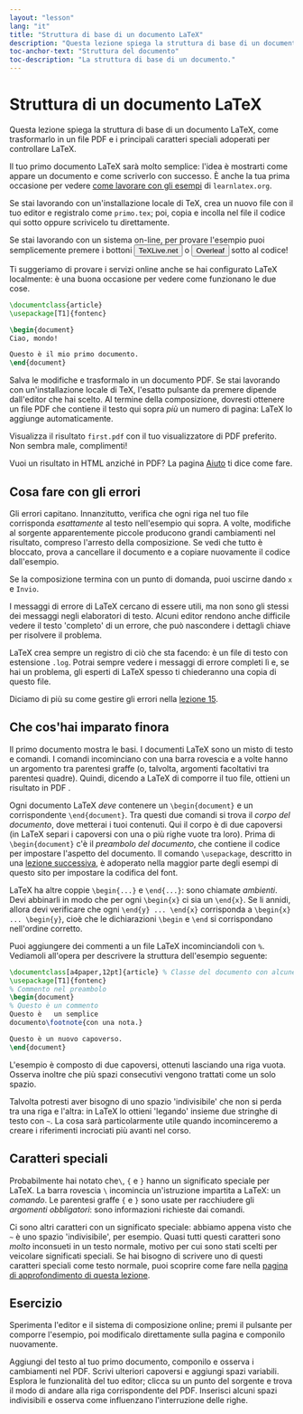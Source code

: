 ```yaml
---
layout: "lesson"
lang: "it"
title: "Struttura di base di un documento LaTeX"
description: "Questa lezione spiega la struttura di base di un documento LaTeX, come trasformarlo in un file PDF e i principali caratteri speciali adoperati per controllare LaTeX."
toc-anchor-text: "Struttura del documento"
toc-description: "La struttura di base di un documento."
---
```


# Struttura di un documento LaTeX

<span
  class="summary">Questa lezione spiega la struttura di base di un documento LaTeX, come trasformarlo in un file PDF e i principali caratteri speciali adoperati per controllare LaTeX.</span>

Il tuo primo documento LaTeX sarà molto semplice: l'idea è 
mostrarti come appare un documento e come scriverlo con 
successo. 
È anche la tua prima occasione per vedere 
[come lavorare con gli esempi](help) di `learnlatex.org`.

Se stai lavorando con un'installazione locale di TeX, 
crea un nuovo file con il tuo editor e registralo come 
`primo.tex`; poi, copia e incolla nel file 
il codice qui sotto oppure scrivicelo tu direttamente.

Se stai lavorando con un sistema on-line, per provare 
l'esempio puoi semplicemente premere i bottoni 
<button>TeXLive.net</button> o <button>Overleaf</button> 
sotto al codice!

<p
  class="hint">Ti suggeriamo di provare i servizi online anche se hai configurato LaTeX localmente: 
  è una buona occasione per vedere come funzionano le due cose.</p>

```latex
\documentclass{article}
\usepackage[T1]{fontenc}

\begin{document}
Ciao, mondo!

Questo è il mio primo documento.
\end{document}
```

Salva le modifiche e trasformalo in un documento PDF. 
Se stai lavorando con un'installazione locale di TeX, l'esatto pulsante
da premere dipende dall'editor che hai scelto. 
Al termine della composizione, dovresti ottenere un file PDF
che contiene il testo qui sopra _più_ un numero di pagina:
LaTeX lo aggiunge automaticamente.

Visualizza il risultato `first.pdf` con il tuo visualizzatore
di PDF preferito.
Non sembra male, complimenti!

Vuoi un risultato in HTML anziché in PDF? La pagina
[Aiuto](./help) ti dice come fare.

## Cosa fare con gli errori

Gli errori capitano.
Innanzitutto, verifica che  ogni riga nel tuo file 
corrisponda _esattamente_ al testo nell'esempio qui sopra.
A volte, modifiche al sorgente apparentemente piccole 
producono grandi cambiamenti nel risultato, compreso 
l'arresto della composizione.
Se vedi che tutto è bloccato, prova a cancellare il 
documento e a copiare nuovamente il codice dall'esempio.

Se la composizione termina con un punto di domanda, puoi
uscirne dando `x` e `Invio`.

I messaggi di errore di LaTeX cercano di essere utili, ma 
non sono gli stessi dei messaggi negli elaboratori di testo.
Alcuni editor rendono anche difficile vedere il testo 
'completo' di un errore, che può nascondere i dettagli chiave
per risolvere il problema.

LaTeX crea sempre un registro di ciò che sta facendo: è un 
file di testo con estensione `.log`.
Potrai sempre vedere i messaggi di errore completi lì e, 
se hai un problema, gli esperti di LaTeX spesso ti chiederanno 
una copia di questo file.

<p
  class="hint">Diciamo di più su come gestire gli errori
  nella <a href="./lesson-15">lezione 15</a>.</p>

## Che cos'hai imparato finora

Il primo documento mostra le basi.
I documenti LaTeX sono un misto di testo e comandi.
I comandi incominciano con una barra rovescia
e a volte hanno un argomento tra parentesi graffe
(o, talvolta, argomenti facoltativi tra parentesi quadre).
Quindi, dicendo a LaTeX di comporre il tuo file,
ottieni un risultato in PDF .

Ogni documento LaTeX _deve_ contenere un `\begin{document}`
e un corrispondente `\end{document}`.
Tra questi due comandi si trova il *corpo del documento*, 
dove metterai i tuoi contenuti.
Qui il corpo è di due capoversi (in LaTeX separi i capoversi
con una o più righe vuote tra loro).
Prima di `\begin{document}` c'è il *preambolo del documento*,
che contiene il codice per impostare l'aspetto del documento.
Il comando `\usepackage`, descritto in una [lezione successiva](lesson-06),
è adoperato nella maggior parte degli esempi di questo sito
per impostare la codifica del font.

LaTeX ha altre coppie `\begin{...}` e `\end{...}`: sono
chiamate *ambienti*.
Devi abbinarli in modo che per ogni `\begin{x}` ci sia un `\end{x}`.
Se li annidi, allora devi verificare che ogni `\end{y} ... \end{x}`
corrisponda a `\begin{x} ... \begin{y}`, cioè che le dichiarazioni 
`\begin` e `\end` si corrispondano nell'ordine corretto.

Puoi aggiungere dei commenti a un file LaTeX incominciandoli con
`%`. Vediamoli all'opera per descrivere la struttura dell'esempio
seguente:

```latex
\documentclass[a4paper,12pt]{article} % Classe del documento con alcune opzioni
\usepackage[T1]{fontenc}
% Commento nel preambolo
\begin{document}
% Questo è un commento
Questo è   un semplice
documento\footnote{con una nota.}

Questo è un nuovo capoverso.
\end{document}
```

L'esempio è composto di due capoversi, ottenuti lasciando una riga vuota. 
Osserva inoltre che più spazi consecutivi vengono trattati come un solo spazio.

Talvolta potresti aver bisogno di uno spazio 'indivisibile' che non si perda
tra una riga e l'altra: in LaTeX lo ottieni 'legando' insieme due stringhe di 
testo con `~`.
La cosa sarà particolarmente utile quando incominceremo a creare i riferimenti
incrociati più avanti nel corso.

## Caratteri speciali

Probabilmente hai notato che``\``, `{` e `}` hanno un significato speciale
per LaTeX.
La barra rovescia ``\`` incomincia un'istruzione impartita a LaTeX: un _comando_. 
Le parentesi graffe `{` e `}` sono usate per racchiudere gli _argomenti obbligatori_: 
sono informazioni richieste dai comandi.

Ci sono altri caratteri con un significato speciale: abbiamo appena visto che `~`
è uno spazio 'indivisibile', per esempio. Quasi tutti questi caratteri sono _molto_
inconsueti in un testo normale, motivo per cui sono stati scelti per veicolare
significati speciali.
Se hai bisogno di scrivere uno di questi caratteri speciali come testo normale,
puoi scoprire come fare nella [pagina di approfondimento di questa lezione](more-03).

## Esercizio

Sperimenta l'editor e il sistema di composizione online; premi il 
pulsante per comporre l'esempio, poi modificalo direttamente sulla pagina
e componilo nuovamente.

Aggiungi del testo al tuo primo documento, componilo e osserva
i cambiamenti nel PDF. 
Scrivi ulteriori capoversi e aggiungi spazi variabili. Esplora le funzionalità
del tuo editor; clicca su un punto del sorgente e trova il modo di andare
alla riga corrispondente del PDF. 
Inserisci alcuni spazi indivisibili e osserva come influenzano
l'interruzione delle righe.

